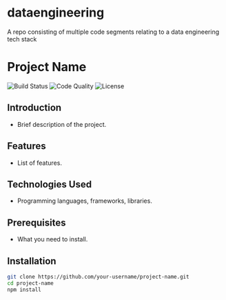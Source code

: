 # dataengineering
A repo consisting of multiple code segments relating to a data engineering tech stack
# Project Name

![Build Status](https://img.shields.io/badge/build-passing-brightgreen)
![Code Quality](https://img.shields.io/badge/code%20quality-A-blue)
![License](https://img.shields.io/badge/license-MIT-green)

## Introduction
- Brief description of the project.

## Features
- List of features.

## Technologies Used
- Programming languages, frameworks, libraries.

## Prerequisites
- What you need to install.

## Installation
```bash
git clone https://github.com/your-username/project-name.git
cd project-name
npm install

